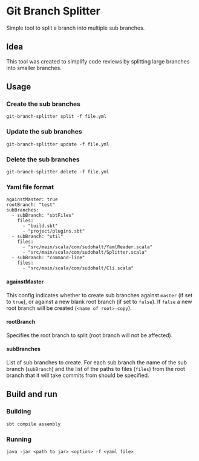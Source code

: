 # Git Branch Splitter

Simple tool to split a branch into multiple sub branches.

## Idea

This tool was created to simplify code reviews by splitting large branches into smaller branches.

## Usage 

### Create the sub branches
```git-branch-splitter split -f file.yml```


### Update the sub branches
```git-branch-splitter update -f file.yml```

### Delete the sub branches
```git-branch-splitter delete -f file.yml```

### Yaml file format

```
againstMaster: true
rootBranch: "test" 
subBranches:
  - subBranch: "sbtFiles"
    files: 
      - "build.sbt"
      - "project/plugins.sbt"  
  - subBranch: "util"
    files:
      - "src/main/scala/com/sudohalt/YamlReader.scala"
      - "src/main/scala/com/sudohalt/Splitter.scala"
  - subBranch: "command-line"
    files:
      - "src/main/scala/com/sudohalt/Cli.scala"
```

#### againstMaster

This config indicates whether to create sub branches against `master` (if set to `true`), or against a new blank root branch (if set to `false`).  If `false` a new root branch will be created (`<name of root>-copy`).

#### rootBranch

Specifies the root branch to split (root branch will not be affected).

#### subBranches

List of sub branches to create.  For each sub branch the name of the sub branch (`subBranch`) and the list of the paths to files (`files`) from the root branch that it will take commits from should be specified.

## Build and run

### Building
```sbt compile assembly```

### Running
```java -jar <path to jar> <option> -f <yaml file>```
